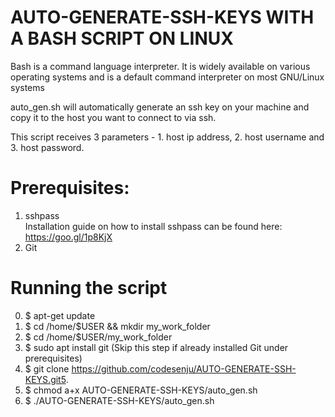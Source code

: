 # AUTO-GENERATE-SSH-KEYS WITH A BASH SCRIPT ON LINUX

<p>Bash is a command language interpreter. It is widely available on various operating systems and is a default command interpreter on most GNU/Linux systems</p>
auto_gen.sh will automatically generate an ssh key on your machine and copy it to the host you want to connect to via ssh.
<p>This script receives 3 parameters - 1. host ip address, 2. host username and 3. host password.</p>

# Prerequisites:

1. sshpass <br>
Installation guide on how to install sshpass can be found here: https://goo.gl/1p8KjX
2. Git

# Running the script
0. $ apt-get update
1. $ cd /home/$USER && mkdir my_work_folder
2. $ cd /home/$USER/my_work_folder
3. $ sudo apt install git (Skip this step if already installed Git under prerequisites)
4. $ git clone https://github.com/codesenju/AUTO-GENERATE-SSH-KEYS.git5.
5. $ chmod a+x AUTO-GENERATE-SSH-KEYS/auto_gen.sh
6. $ ./AUTO-GENERATE-SSH-KEYS/auto_gen.sh
